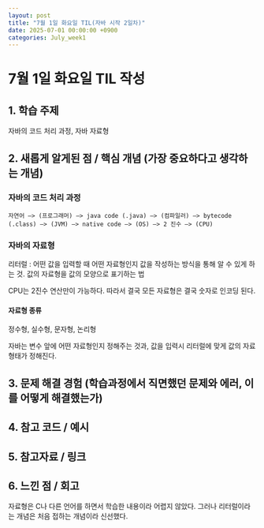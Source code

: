 ```yaml
---
layout: post
title: "7월 1일 화요일 TIL(자바 시작 2일차)"
date: 2025-07-01 00:00:00 +0900
categories: July_week1
---
```


# 7월 1일 화요일 TIL 작성

## 1. 학습 주제

자바의 코드 처리 과정, 자바 자료형

## 2. 새롭게 알게된 점 / 핵심 개념 (가장 중요하다고 생각하는 개념)

### 자바의 코드 처리 과정
`자연어 —> (프로그래머) —> java code (.java) —> (컴파일러) —> bytecode (.class) —> (JVM) —> native code —> (OS) —> 2 진수 —> (CPU)`

### 자바의 자료형

리터럴 : 어떤 값을 입력할 때 어떤 자료형인지 값을 작성하는 방식을 통해 알 수 있게 하는 것. 값의 자료형을 값의 모양으로 표기하는 법

CPU는 2진수 연산만이 가능하다. 따라서 결국 모든 자료형은 결국 숫자로 인코딩 된다.

#### 자료형 종류
정수형, 실수형, 문자형, 논리형

자바는 변수 앞에 어떤 자료형인지 정해주는 것과, 값을 입력시 리터럴에 맞게 값의 자료형태가 정해진다.

## 3. 문제 해결 경험 (학습과정에서 직면했던 문제와 에러, 이를 어떻게 해결했는가)

## 4. 참고 코드 / 예시

## 5. 참고자료 / 링크

## 6. 느낀 점 / 회고 

자료형은 C나 다른 언어를 하면서 학습한 내용이라 어렵지 않았다. 그러나 리터럴이라는 개념은 처음 접하는 개념이라 신선했다.
